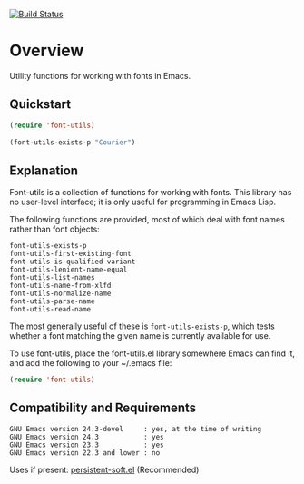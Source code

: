 [![Build Status](https://secure.travis-ci.org/rolandwalker/font-utils.png?branch=master)](http://travis-ci.org/rolandwalker/font-utils)

Overview
========

Utility functions for working with fonts in Emacs.

Quickstart
----------

```lisp
(require 'font-utils)
 
(font-utils-exists-p "Courier")
```

Explanation
-----------

Font-utils is a collection of functions for working with fonts.
This library has no user-level interface; it is only useful
for programming in Emacs Lisp.

The following functions are provided, most of which deal with
font names rather than font objects:

	font-utils-exists-p
	font-utils-first-existing-font
	font-utils-is-qualified-variant
	font-utils-lenient-name-equal
	font-utils-list-names
	font-utils-name-from-xlfd
	font-utils-normalize-name
	font-utils-parse-name
	font-utils-read-name

The most generally useful of these is `font-utils-exists-p`, which
tests whether a font matching the given name is currently available
for use.

To use font-utils, place the font-utils.el library somewhere
Emacs can find it, and add the following to your ~/.emacs file:

```lisp
(require 'font-utils)
```

Compatibility and Requirements
------------------------------

	GNU Emacs version 24.3-devel     : yes, at the time of writing
	GNU Emacs version 24.3           : yes
	GNU Emacs version 23.3           : yes
	GNU Emacs version 22.3 and lower : no

Uses if present: [persistent-soft.el](http://github.com/rolandwalker/persistent-soft) (Recommended)
